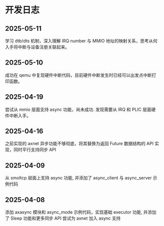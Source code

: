 # 开发日志
## 2025-05-11
学习 dtb/dts 机制，深入理解 IRQ number 与 MMIO 地址的映射关系，思考从何入手将中断与设备注册关联起来。

## 2025-05-10
成功在 qemu 中复现硬件中断代码，目前硬件中断发生时已经可以出发点中断打印函数。

## 2025-04-19
尝试从 mmio 层面支持 async 功能，尚未成功. 发现需要从 IRQ 和 PLIC 层面硬件中断入手。

## 2025-04-16
之前实现的 axnet 异步功能不够彻底，将其替换为返回 Future 数据结构的 API 实现，同时平行支持同步 API

## 2025-04-09
从 smoltcp 层面上支持 async 功能, 并添加了 async_client 与 async_server 示例代码

## 2025-04-08
添加 axasync 模块和 async_mode 示例代码，实现基础 executor 功能, 并添加了 Sleep 功能和更多同步 API
尝试为 axnet 加入 async 支持